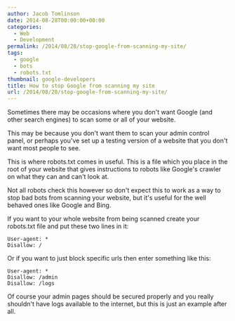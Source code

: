 ```yaml
---
author: Jacob Tomlinson
date: 2014-08-28T00:00:00+00:00
categories:
  - Web
  - Development
permalink: /2014/08/28/stop-google-from-scanning-my-site/
tags:
  - google
  - bots
  - robots.txt
thumbnail: google-developers
title: How to stop Google from scanning my site
url: /2014/08/28/stop-google-from-scanning-my-site/
---
```



Sometimes there may be occasions where you don't want Google (and other search engines)
to scan some or all of your website.

This may be because you don't want them to scan your admin control panel, or perhaps
you've set up a testing version of a website that you don't want most people to see.

This is where robots.txt comes in useful. This is a file which you place in the
root of your website that gives instructions to robots like Google's crawler on
what they can and can't look at.

Not all robots check this however so don't expect this to work as a way to stop
bad bots from scanning your website, but it's useful for the well behaved ones
like Google and Bing.

If you want to your whole website from being scanned create your robots.txt file
and put these two lines in it:

```
User-agent: *
Disallow: /
```

Or if you want to just block specific urls then enter something like this:

```
User-agent: *
Disallow: /admin
Disallow: /logs
```

Of course your admin pages should be secured properly and you really shouldn't
have logs available to the internet, but this is just an example after all.
